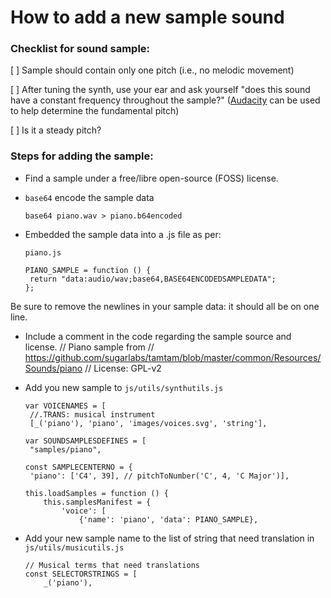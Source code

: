 How to add a new sample sound
=============================

### Checklist for sound sample:

[ ] Sample should contain only one pitch (i.e., no melodic movement)

[ ] After tuning the synth, use your ear and ask yourself "does this sound have a constant frequency throughout the sample?" ([Audacity](https://manual.audacityteam.org/man/change_pitch.html) can be used to help determine the fundamental pitch)

[ ] Is it a steady pitch?

### Steps for adding the sample:

* Find a sample under a free/libre open-source (FOSS) license.

* `base64` encode the sample data

  ```
  base64 piano.wav > piano.b64encoded
  ```

* Embedded the sample data into a .js file as per:

   ```
   piano.js

   PIANO_SAMPLE = function () {
    return "data:audio/wav;base64,BASE64ENCODEDSAMPLEDATA";
   };
   ```

Be sure to remove the newlines in your sample data: it should all be
on one line.

* Include a comment in the code regarding the sample source and license.
  // Piano sample from
  // https://github.com/sugarlabs/tamtam/blob/master/common/Resources/Sounds/piano
  // License: GPL-v2

* Add you new sample to `js/utils/synthutils.js`

   ```
   var VOICENAMES = [
    //.TRANS: musical instrument
    [_('piano'), 'piano', 'images/voices.svg', 'string'],

   var SOUNDSAMPLESDEFINES = [
    "samples/piano",

   const SAMPLECENTERNO = {
    'piano': ['C4', 39], // pitchToNumber('C', 4, 'C Major')],

   this.loadSamples = function () {
       this.samplesManifest = {
           'voice': [
               {'name': 'piano', 'data': PIANO_SAMPLE},
   ```




* Add your new sample name to the list of string that need translation
in `js/utils/musicutils.js`

   ```
   // Musical terms that need translations
   const SELECTORSTRINGS = [
       _('piano'),
   ```
